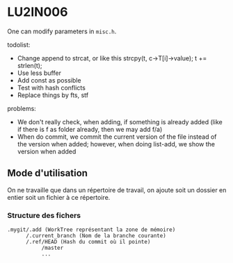# LU2IN006

One can modify parameters in ```misc.h```.

todolist:
- Change append to strcat, or like this strcpy(t, c->T[i]->value); t += strlen(t);
- Use less buffer
- Add const as possible
- Test with hash conflicts
- Replace things by fts, stf

problems:
- We don't really check, when adding, if something is already added (like if there is f as folder already, then we may add f/a)
- When do commit, we commit the current version of the file instead of the version when added; however, when doing list-add, we show the version when added

## Mode d'utilisation

On ne travaille que dans un répertoire de travail, on ajoute soit un dossier en entier soit un fichier à ce répertoire.

### Structure des fichers

```
.mygit/.add (WorkTree représentant la zone de mémoire)
      /.current_branch (Nom de la branche courante)
      /.ref/HEAD (Hash du commit où il pointe)
           /master
           ...
```